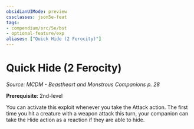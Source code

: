 ```yaml
---
obsidianUIMode: preview
cssclasses: json5e-feat
tags:
- compendium/src/5e/bst
- optional-feature/exp
aliases: ["Quick Hide (2 Ferocity)"]
---
```

# Quick Hide (2 Ferocity)
*Source: MCDM - Beastheart and Monstrous Companions p. 28*  

**Prerequisite**: 2nd-level

You can activate this exploit whenever you take the Attack action. The first time you hit a creature with a weapon attack this turn, your companion can take the Hide action as a reaction if they are able to hide.